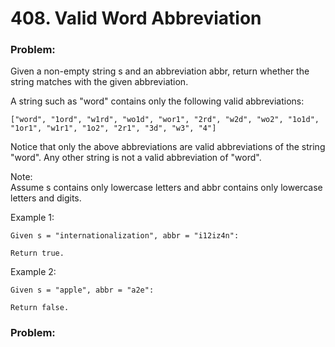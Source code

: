 # 408. Valid Word Abbreviation

### Problem:

Given a non-empty string s and an abbreviation abbr, return whether the string matches with the given abbreviation.

A string such as "word" contains only the following valid abbreviations:

```
["word", "1ord", "w1rd", "wo1d", "wor1", "2rd", "w2d", "wo2", "1o1d", "1or1", "w1r1", "1o2", "2r1", "3d", "w3", "4"]
```

Notice that only the above abbreviations are valid abbreviations of the string "word". Any other string is not a valid abbreviation of "word".

Note:  
Assume s contains only lowercase letters and abbr contains only lowercase letters and digits.

Example 1:

```
Given s = "internationalization", abbr = "i12iz4n":

Return true.
```

Example 2:

```
Given s = "apple", abbr = "a2e":

Return false.
```

### Problem:

```cpp

```



